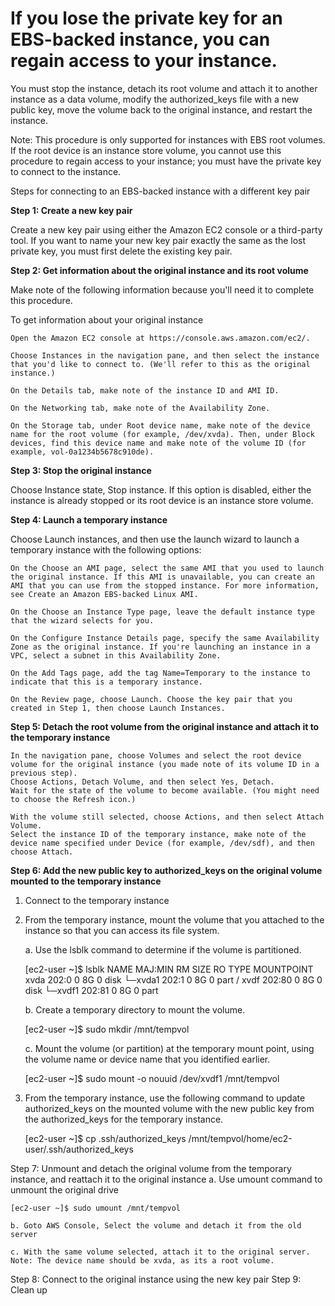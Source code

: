 <h1 class='block'>If you lose the private key for an EBS-backed instance, you can regain access to your instance.
 <span class='badge badge-flexible'></span></h1>

You must stop the instance, detach its root volume and attach it to another instance as a data volume, modify the authorized_keys file with a new public key, move the volume back to the original instance, and restart the instance.

Note: This procedure is only supported for instances with EBS root volumes. If the root device is an instance store volume, you cannot use this procedure to regain access to your instance; you must have the private key to connect to the instance.

Steps for connecting to an EBS-backed instance with a different key pair

<b> Step 1: Create a new key pair </b>

Create a new key pair using either the Amazon EC2 console or a third-party tool. If you want to name your new key pair exactly the same as the lost private key, you must first delete the existing key pair.

<b> Step 2: Get information about the original instance and its root volume </b>

Make note of the following information because you'll need it to complete this procedure.

To get information about your original instance

    Open the Amazon EC2 console at https://console.aws.amazon.com/ec2/.

    Choose Instances in the navigation pane, and then select the instance that you'd like to connect to. (We'll refer to this as the original instance.)

    On the Details tab, make note of the instance ID and AMI ID.

    On the Networking tab, make note of the Availability Zone.

    On the Storage tab, under Root device name, make note of the device name for the root volume (for example, /dev/xvda). Then, under Block devices, find this device name and make note of the volume ID (for example, vol-0a1234b5678c910de).

<b>Step 3: Stop the original instance</b>

Choose Instance state, Stop instance. If this option is disabled, either the instance is already stopped or its root device is an instance store volume.

<b>Step 4: Launch a temporary instance</b>

Choose Launch instances, and then use the launch wizard to launch a temporary instance with the following options:

    On the Choose an AMI page, select the same AMI that you used to launch the original instance. If this AMI is unavailable, you can create an AMI that you can use from the stopped instance. For more information, see Create an Amazon EBS-backed Linux AMI.

    On the Choose an Instance Type page, leave the default instance type that the wizard selects for you.

    On the Configure Instance Details page, specify the same Availability Zone as the original instance. If you're launching an instance in a VPC, select a subnet in this Availability Zone.

    On the Add Tags page, add the tag Name=Temporary to the instance to indicate that this is a temporary instance.

    On the Review page, choose Launch. Choose the key pair that you created in Step 1, then choose Launch Instances.

<b>Step 5: Detach the root volume from the original instance and attach it to the temporary instance </b>

    In the navigation pane, choose Volumes and select the root device volume for the original instance (you made note of its volume ID in a previous step).
    Choose Actions, Detach Volume, and then select Yes, Detach.
    Wait for the state of the volume to become available. (You might need to choose the Refresh icon.)

    With the volume still selected, choose Actions, and then select Attach Volume.
    Select the instance ID of the temporary instance, make note of the device name specified under Device (for example, /dev/sdf), and then choose Attach.



<b>Step 6: Add the new public key to authorized_keys on the original volume mounted to the temporary instance </b>

1. Connect to the temporary instance
2. From the temporary instance, mount the volume that you attached to the instance so that you can access its file system.

    a. Use the lsblk command to determine if the volume is partitioned.

    [ec2-user ~]$ lsblk
    NAME    MAJ:MIN RM SIZE RO TYPE MOUNTPOINT
    xvda    202:0    0   8G  0 disk
    └─xvda1 202:1    0   8G  0 part /
    xvdf    202:80   0   8G  0 disk
    └─xvdf1 202:81   0   8G  0 part

    b. Create a temporary directory to mount the volume.

    [ec2-user ~]$ sudo mkdir /mnt/tempvol

    c. Mount the volume (or partition) at the temporary mount point, using the volume name or device name that you identified earlier.

    [ec2-user ~]$ sudo mount -o nouuid /dev/xvdf1 /mnt/tempvol

3. From the temporary instance, use the following command to update authorized_keys on the mounted volume with the new public key from the authorized_keys for the temporary instance.

    [ec2-user ~]$ cp .ssh/authorized_keys /mnt/tempvol/home/ec2-user/.ssh/authorized_keys

Step 7: Unmount and detach the original volume from the temporary instance, and reattach it to the original instance
    a. Use umount command to unmount the original drive

    [ec2-user ~]$ sudo umount /mnt/tempvol

    b. Goto AWS Console, Select the volume and detach it from the old server

    c. With the same volume selected, attach it to the original server. Note: The device name should be xvda, as its a root volume.

Step 8: Connect to the original instance using the new key pair
Step 9: Clean up
